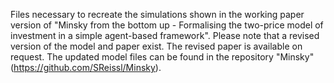 Files necessary to recreate the simulations shown in the working paper version of "Minsky from the bottom up - Formalising the two-price model of investment in a simple agent-based framework".
Please note that a revised version of the model and paper exist. The revised paper is available on request. The updated model files can be found in the repository "Minsky" (https://github.com/SReissl/Minsky).
